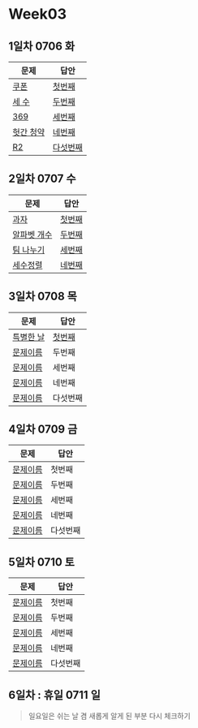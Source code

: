 # Week03

## 1일차 0706 화

| 문제                 | 답안                | 
| -------------------- | ------------------- | 
| [쿠폰](https://www.acmicpc.net/problem/10179) | [첫번째](week03/bj10189_ksj.java) |
| [세 수](https://www.acmicpc.net/problem/10817) | [두번째](week03/bj10817_ksj.java) |
| [369](https://www.acmicpc.net/problem/17614) | [세번째](week03/bj17614_ksj.java) |
| [헛간 청약](https://www.acmicpc.net/problem/19698) | [네번째](week03/bj19698_ksj.java) |
| [R2](https://www.acmicpc.net/problem/3046) | [다섯번째](week03/bj3046_ksj.java) |

## 2일차 0707 수

| 문제                 | 답안                | 
| -------------------- | ------------------- | 
| [과자](https://www.acmicpc.net/problem/10156) | [첫번째](week03/bj10156_ksj.java) |
| [알파벳 개수](https://www.acmicpc.net/problem/10808) | [두번째](week03/bj10808_ksj.java) |
| [팀 나누기](https://www.acmicpc.net/problem/13866) | [세번째](week03/bj13866_ksj.java) |
| [세수정렬](https://www.acmicpc.net/problem/2752) | [네번째](week03/bj2752_ksj.java) |

## 3일차 0708 목

| 문제                 | 답안                | 
| -------------------- | ------------------- | 
| [특별한 날](https://www.acmicpc.net/problem/10768) | [첫번째](bj10768_ksj.java) |
| [문제이름](문제링크) | 두번째 |
| [문제이름](문제링크) | 세번째 |
| [문제이름](문제링크) | 네번째 |
| [문제이름](문제링크) | 다섯번째 |

## 4일차 0709 금

| 문제                 | 답안                | 
| -------------------- | ------------------- | 
| [문제이름](문제링크) | 첫번째 |
| [문제이름](문제링크) | 두번째 |
| [문제이름](문제링크) | 세번째 |
| [문제이름](문제링크) | 네번째 |
| [문제이름](문제링크) | 다섯번째 |

## 5일차 0710 토

| 문제                 | 답안                | 
| -------------------- | ------------------- | 
| [문제이름](문제링크) | 첫번째 |
| [문제이름](문제링크) | 두번째 |
| [문제이름](문제링크) | 세번째 |
| [문제이름](문제링크) | 네번째 |
| [문제이름](문제링크) | 다섯번째 |


## 6일차 : 휴일 0711 일
> 일요일은 쉬는 날 겸 새롭게 알게 된 부분 다시 체크하기
